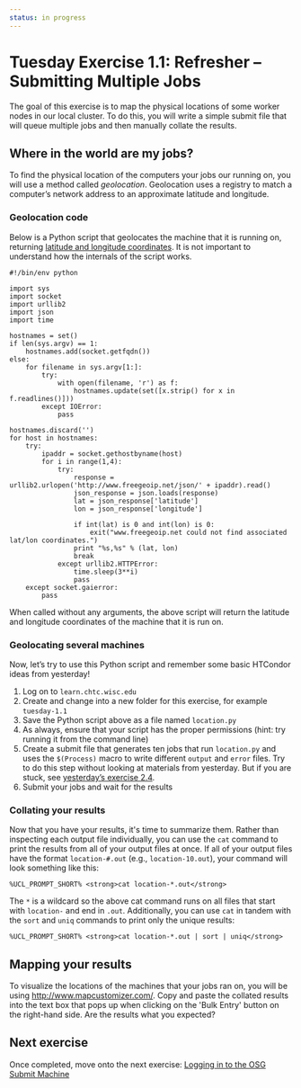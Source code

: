 ```yaml
---
status: in progress
---
```


Tuesday Exercise 1.1: Refresher – Submitting Multiple Jobs
==========================================================

The goal of this exercise is to map the physical locations of some worker nodes in our local cluster. To do this, you will write a simple submit file that will queue multiple jobs and then manually collate the results.

Where in the world are my jobs?
-------------------------------

To find the physical location of the computers your jobs our running on, you will use a method called *geolocation*. Geolocation uses a registry to match a computer’s network address to an approximate latitude and longitude.

### Geolocation code

Below is a Python script that geolocates the machine that it is running on, returning [latitude and longitude coordinates](https://en.wikipedia.org/wiki/Geographic_coordinate_system). It is not important to understand how the internals of the script works.

``` file
#!/bin/env python

import sys
import socket
import urllib2
import json
import time

hostnames = set()
if len(sys.argv) == 1:
    hostnames.add(socket.getfqdn())
else:
    for filename in sys.argv[1:]:
        try:
            with open(filename, 'r') as f:
                hostnames.update(set([x.strip() for x in f.readlines()]))
        except IOError:
            pass

hostnames.discard('')
for host in hostnames:
    try:
        ipaddr = socket.gethostbyname(host)
        for i in range(1,4):
            try:
                response = urllib2.urlopen('http://www.freegeoip.net/json/' + ipaddr).read()
                json_response = json.loads(response)
                lat = json_response['latitude']
                lon = json_response['longitude']

                if int(lat) is 0 and int(lon) is 0:
                    exit("www.freegeoip.net could not find associated lat/lon coordinates.")
                print "%s,%s" % (lat, lon)
                break
            except urllib2.HTTPError:
                time.sleep(3**i)
                pass
    except socket.gaierror:
        pass
```

When called without any arguments, the above script will return the latitude and longitude coordinates of the machine that it is run on.

### Geolocating several machines

Now, let’s try to use this Python script and remember some basic HTCondor ideas from yesterday!

1.  Log on to `learn.chtc.wisc.edu`
2.  Create and change into a new folder for this exercise, for example `tuesday-1.1`
3.  Save the Python script above as a file named `location.py`
4.  As always, ensure that your script has the proper permissions (hint: try running it from the command line)
5.  Create a submit file that generates ten jobs that run `location.py` and uses the `$(Process)` macro to write different `output` and `error` files. Try to do this step without looking at materials from yesterday. But if you are stuck, see [yesterday’s exercise 2.4](../day1/part2-ex4-queue-n.md).
6.  Submit your jobs and wait for the results

### Collating your results

Now that you have your results, it's time to summarize them. Rather than inspecting each output file individually, you can use the `cat` command to print the results from all of your output files at once. If all of your output files have the format `location-#.out` (e.g., `location-10.out`), your command will look something like this:

``` console
%UCL_PROMPT_SHORT% <strong>cat location-*.out</strong>
```

The `*` is a wildcard so the above cat command runs on all files that start with `location-` and end in `.out`. Additionally, you can use `cat` in tandem with the `sort` and `uniq` commands to print only the unique results:

``` console
%UCL_PROMPT_SHORT% <strong>cat location-*.out | sort | uniq</strong>
```

Mapping your results
--------------------

To visualize the locations of the machines that your jobs ran on, you will be using <http://www.mapcustomizer.com/>. Copy and paste the collated results into the text box that pops up when clicking on the 'Bulk Entry' button on the right-hand side. Are the results what you expected?

Next exercise
-------------

Once completed, move onto the next exercise: [Logging in to the OSG Submit Machine](part1-ex2-login-scp.md)

